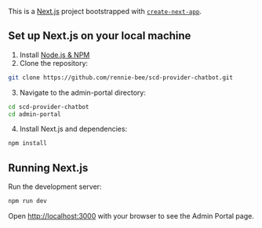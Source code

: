 This is a [Next.js](https://nextjs.org/) project bootstrapped with [`create-next-app`](https://github.com/vercel/next.js/tree/canary/packages/create-next-app).

## Set up Next.js on your local machine
1. Install [Node.js & NPM](https://nodejs.org/)
2. Clone the repository:
```bash
git clone https://github.com/rennie-bee/scd-provider-chatbot.git
```
3. Navigate to the admin-portal directory:
```bash
cd scd-provider-chatbot
cd admin-portal
```
4. Install Next.js and dependencies:
```bash
npm install
```
## Running Next.js
Run the development server:
```bash
npm run dev
```

Open [http://localhost:3000](http://localhost:3000) with your browser to see the Admin Portal page.
